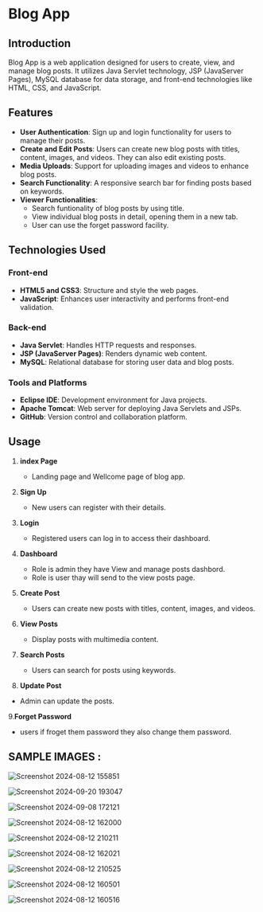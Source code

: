 # Blog App

## Introduction

Blog App is a web application designed for users to create, view, and manage blog posts. It utilizes Java Servlet technology, JSP (JavaServer Pages), MySQL database for data storage, and front-end technologies like HTML, CSS, and JavaScript.

## Features

- **User Authentication**: Sign up and login functionality for users to manage their posts.
- **Create and Edit Posts**: Users can create new blog posts with titles, content, images, and videos. They can also edit existing posts.
- **Media Uploads**: Support for uploading images and videos to enhance blog posts.
- **Search Functionality**: A responsive search bar for finding posts based on keywords.
- **Viewer Functionalities**:
  - Search funtionality of blog posts by using title.
  - View individual blog posts in detail, opening them in a new tab.
  - User can use the forget password facility.
 

## Technologies Used

### Front-end

- **HTML5 and CSS3**: Structure and style the web pages.
- **JavaScript**: Enhances user interactivity and performs front-end validation.

### Back-end

- **Java Servlet**: Handles HTTP requests and responses.
- **JSP (JavaServer Pages)**: Renders dynamic web content.
- **MySQL**: Relational database for storing user data and blog posts.


### Tools and Platforms

- **Eclipse IDE**: Development environment for Java projects.
- **Apache Tomcat**: Web server for deploying Java Servlets and JSPs.
- **GitHub**: Version control and collaboration platform.


## Usage

1. **index Page**
   - Landing page and Wellcome page of blog app.
   
2. **Sign Up**
   - New users can register with their details.

3. **Login**
   - Registered users can log in to access their dashboard.    

4. **Dashboard**
   - Role is admin they have View and manage posts dashbord.
   - Role is user thay will send to the view posts page.

5. **Create Post**
   - Users can create new posts with titles, content, images, and videos.

6. **View Posts**
   - Display posts with multimedia content.

7. **Search Posts**
   - Users can search for posts using keywords.

8. **Update Post**
  - Admin can update the posts.

9.**Forget Password**
  - users if froget them password they also change them password.


## SAMPLE IMAGES : 

![Screenshot 2024-08-12 155851](https://github.com/user-attachments/assets/23c2fd0a-4861-4a4f-9428-1d6bf51b98df)

![Screenshot 2024-09-20 193047](https://github.com/user-attachments/assets/d41e54e1-0387-401f-a9f0-92edf35947ec)

![Screenshot 2024-09-08 172121](https://github.com/user-attachments/assets/fe98b769-5577-4534-a65e-1135f4d6af02)

![Screenshot 2024-08-12 162000](https://github.com/user-attachments/assets/6fcb5a46-623c-4d17-b3e3-23fe1802a9f3)

![Screenshot 2024-08-12 210211](https://github.com/user-attachments/assets/98c767f0-80c3-48f7-886f-5a33d3833728)

![Screenshot 2024-08-12 162021](https://github.com/user-attachments/assets/dd7266da-3a36-4697-b75c-76ae15656184)

![Screenshot 2024-08-12 210525](https://github.com/user-attachments/assets/6a8d3bf0-75e5-4c42-8859-5ba3accde910)

![Screenshot 2024-08-12 160501](https://github.com/user-attachments/assets/d4c39c87-6914-4868-bab5-bbbf0727d3e9)

![Screenshot 2024-08-12 160516](https://github.com/user-attachments/assets/b90221a1-dde2-4b78-9af0-242afa4c5544)



















